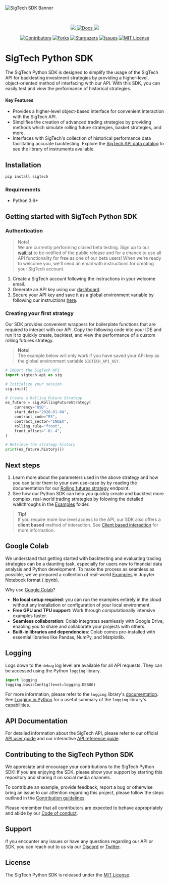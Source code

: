 ![SigTech SDK Banner](https://8647283.fs1.hubspotusercontent-na1.net/hubfs/8647283/Python%20SDK_github_856x268-1.png "SigTech SDK Banner")

&nbsp;

<p align="center" id="dummy">
    <a href="https://discord.gg/XcVJDYV4k7">
        <img src="https://img.shields.io/badge/CHAT-DISCORD-blue?style=for-the-badge&logo=discord&labelColor=rgb(55,55,55)&color=blueviolet">
    </a>
    <a href="https://learn.sigtech.com/reference/">
        <img src="https://img.shields.io/badge/Docs-API_REFERENCE-1338be?&style=for-the-badge&logo=wiki&link=https://learn.sigtech.com/reference" alt="Docs" />
    </a>
     <a href="https://twitter.com/sigtechltd/">
        <img src="https://img.shields.io/badge/follow-%40sigtechltd-1DA1F2?logo=twitter&style=for-the-badge" />
    </a>
<p>


<div align="center">

[![Contributors][contributors-shield]][contributors-url]
[![Forks][forks-shield]][forks-url]
[![Stargazers][stars-shield]][stars-url]
[![Issues][issues-shield]][issues-url]
[![MIT License][license-shield]][license-url]

</div>

[contributors-shield]: https://img.shields.io/github/contributors/SIGTechnologies/sigtech-python.svg?style=for-the-badge
[contributors-url]: https://github.com/SIGTechnologies/sigtech-python/graphs/contributors
[forks-shield]: https://img.shields.io/github/forks/SIGTechnologies/sigtech-python.svg?style=for-the-badge
[forks-url]: https://github.com/SIGTechnologies/sigtech-python/network/members
[stars-shield]: https://img.shields.io/github/stars/SIGTechnologies/sigtech-python.svg?style=for-the-badge
[stars-url]: https://github.com/othneildrew/SIGTechnologies/sigtech-python
[issues-shield]: https://img.shields.io/github/issues/SIGTechnologies/sigtech-python.svg?style=for-the-badge
[issues-url]: https://github.com/SIGTechnologies/sigtech-python/issues
[license-shield]: https://img.shields.io/github/license/SIGTechnologies/sigtech-python.svg?style=for-the-badge
[license-url]: https://github.com/SIGTechnologies/sigtech-python/blob/master/LICENSE
[repo_wiki_url]: https://www.learn.sigtech.com
[repo_wiki_img]: https://img.shields.io/badge/docs-wiki_page-blue?style=for-the-badge&logo=none


# SigTech Python SDK
The SigTech Python SDK is designed to simplify the usage of the SigTech API for backtesting investment strategies by providing a higher-level, object-oriented method of interfacing with our API. With this SDK, you can easily test and view the performance of historical strategies.

#### Key Features
- Provides a higher-level object-based interface for convenient interaction with the SigTech API.
- Simplifies the creation of advanced trading strategies by providing methods which simulate rolling future strategies, basket strategies, and more.
- Interfaces with SigTech's collection of historical performance data facilitating accurate backtesting. Explore the [SigTech API data catalog](https://sigtechapi.streamlit.app/) to see the library of instruments available.


## Installation

```sh 
pip install sigtech
```

### Requirements
- Python 3.6+

## Getting started with SigTech Python SDK
### Authentication
>Note! \
>We are currently performing closed beta testing. Sign up to our [waitlist](https://get.sigtech.com/join-the-api-waitlist) to be notified of the public release and for a chance to use all API functionality for free as one of our beta users! When we're ready to welcome you, we'll send an email with instructions for creating your SigTech account.

1. Create a SigTech account following the instructions in your welcome email.
1. Generate an API key using our [dashboard](https://dashboard.sigtech.com/api). 
1. Secure your API key and save it as a global environment variable by following our instructions [here](https://learn.sigtech.com/docs/auth).

### Creating your first strategy
Our SDK provides convenient wrappers for boilerplate functions that are required to interact with our API. Copy the following code into your IDE and run it to quickly create, backtest, and view the performance of a custom rolling futures strategy.

>**Note!**\
>The example below will only work if you have saved your API key as the global environment variable `SIGTECH_API_KEY`.

```python
# Import the SigTech API
import sigtech.api as sig

# Initialize your session
sig.init()

# Create a Rolling Future Strategy
es_future = sig.RollingFutureStrategy(
    currency="USD",
    start_date="2020-01-04",
    contract_code="ES", 
    contract_sector="INDEX",
    rolling_rule="front",  
    front_offset="-6:-4", 
)

# Retrieve the strategy history
print(es_future.history())
```
## Next steps
1. Learn more about the parameters used in the above strategy and how you can tailor them to your own use-case by by reading the documentation for our [Rolling futures strategy](https://learn.sigtech.com/reference/api_post_strategy_rolling_futures_strategies_futures_rolling_post-1) endpoint.
1. See how our Python SDK can help you quickly create and backtest more complex, real-world trading strategies by folowing the detailed walkthroughs in the [Examples](https://github.com/SIGTechnologies/sigtech-python/tree/master/examples) folder.

>**Tip!**\
>If you require more low level access to the API, our SDK also offers a **client based** method of interaction. See [Client based interaction](https://github.com/SIGTechnologies/sigtech-python/blob/master/docs/client_based_interaction.md) for more information.

## Google Colab
We understand that getting started with backtesting and evaluating trading strategies can be a daunting task, especially for users new to financial data analysis and Python development. To make the process as seamless as possible, we've prepared a collection of real-world [Examples](https://github.com/SIGTechnologies/sigtech-python/tree/master/examples) in Jupyter Notebook format (.ipynb). 

Why use [Google Colab]()?
- **No local setup required**: you can run the examples entirely in the cloud without any installation or configuration of your local environment.
- **Free GPU and TPU support**: Work through computationally intensive examples faster.
- **Seamless collaboration**: Colab integrates seamlessly with Google Drive, enabling you to share and collaborate your projects with others.
- **Built-in libraries and dependencies**: Colab comes pre-installed with essential libraries like Pandas, NumPy, and Matplotlib. 

## Logging
Logs down to the `debug` log level are available for all API requests. They can be accessed using the Python `logging` library. 
```python
import logging
logging.basicConfig(level=logging.DEBUG)
```
For more information, please refer to the `logging` library's [documentation](https://docs.python.org/3/library/logging.html). See [Logging in Python](https://realpython.com/python-logging/) for a useful summary of the `logging` library's capabilities.

## API Documentation
For detailed information about the SigTech API, please refer to our official [API user guide](https://learn.sigtech.com/docs) and our interactive [API reference guide](https://learn.sigtech.com/reference). 

## Contributing to the SigTech Python SDK
We appreciate and encourage your contributions to the SigTech Python SDK! If you are enjoying the SDK, please show your support by starring this repository and sharing it on social media channels. 

To contribute an example, provide feedback, report a bug or otherwise bring an issue to our attention regarding this project, please follow the steps outlined in the [Contribution guidelines](https://github.com/SIGTechnologies/sigtech-python/blob/master/CONTRIBUTING.md). 

Please remember that all contributors are expected to behave appropriately and abide by our [Code of conduct](https://github.com/SIGTechnologies/sigtech-python/blob/master/CODE_OF_CONDUCT.md).

## Support
If you encounter any issues or have any questions regarding our API or SDK, you can reach out to us via our [Discord](https://discord.gg/XcVJDYV4k7) or [Twitter](https://twitter.com/sigtechltd/).

## License
The SigTech Python SDK is released under the [MIT License](https://github.com/SIGTechnologies/sigtech-python/blob/master/LICENSE).
